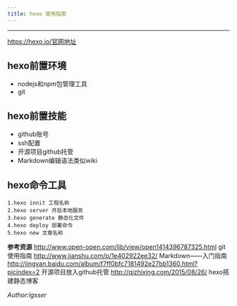 ```yaml
---
title: hexo 使用指南
---
```

***
https://hexo.io/官网地址

## hexo前置环境
* nodejs和npm包管理工具
* git

## hexo前置技能
- github账号
- ssh配置
- 开源项目github托管
- Markdown编辑语法类似wiki

## hexo命令工具
```
1.hexo innit 工程名称
2.hexo server 开启本地服务
3.hexo generate 静态化文件
4.hexo deploy 部署命令
5.hexo new 文章名称
```
**参考资源**
http://www.open-open.com/lib/view/open1414396787325.html git使用指南
http://www.jianshu.com/p/1e402922ee32/  Markdown——入门指南
http://jingyan.baidu.com/album/f7ff0bfc7181492e27bb1360.html?picindex=2 开源项目放入github托管
http://qjzhixing.com/2015/08/26/ hexo搭建静态博客



*Author:lgsser*